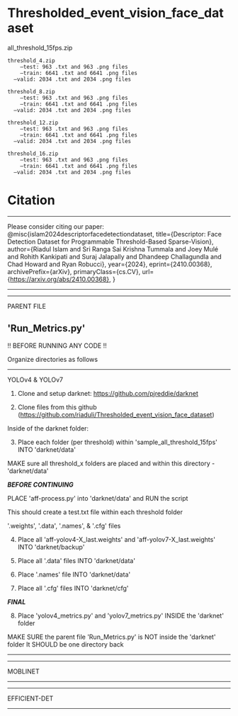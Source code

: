# Thresholded_event_vision_face_dataset
all_threshold_15fps.zip

    threshold_4.zip
    	–test: 963 .txt and 963 .png files
    	–train: 6641 .txt and 6641 .png files
      –valid: 2034 .txt and 2034 .png files
    
    threshold_8.zip
    	–test: 963 .txt and 963 .png files
    	–train: 6641 .txt and 6641 .png files
      –valid: 2034 .txt and 2034 .png files
    
    threshold_12.zip
    	–test: 963 .txt and 963 .png files
    	–train: 6641 .txt and 6641 .png files
      –valid: 2034 .txt and 2034 .png files
    
    threshold_16.zip
    	–test: 963 .txt and 963 .png files
    	–train: 6641 .txt and 6641 .png files
      –valid: 2034 .txt and 2034 .png files

# Citation
------------------------------------------------------------------

Please consider citing our paper:
@misc{islam2024descriptorfacedetectiondataset,
      title={Descriptor: Face Detection Dataset for Programmable Threshold-Based Sparse-Vision}, 
      author={Riadul Islam and Sri Ranga Sai Krishna Tummala and Joey Mulé and Rohith Kankipati and Suraj Jalapally and Dhandeep Challagundla and Chad Howard and Ryan Robucci},
      year={2024},
      eprint={2410.00368},
      archivePrefix={arXiv},
      primaryClass={cs.CV},
      url={https://arxiv.org/abs/2410.00368}, 
}


------------------------------------------------------------------

------------------------------------------------------------------
PARENT FILE

'Run_Metrics.py'
------------------------------------------------------------------

!! BEFORE RUNNING ANY CODE !!

Organize directories as follows

------------------------------------------------------------------
YOLOv4 & YOLOv7

1. Clone and setup darknet: https://github.com/pjreddie/darknet

2. Clone files from this github (https://github.com/riaduli/Thresholded_event_vision_face_dataset)

Inside of the darknet folder:

3. Place each folder (per threshold) within 'sample_all_threshold_15fps' INTO 'darknet/data'

MAKE sure all threshold_x folders are placed and within this directory - 'darknet/data'

***BEFORE CONTINUING***

PLACE 'aff-process.py' into 'darknet/data' and RUN the script

This should create a test.txt file within each threshold folder

'.weights', '.data', '.names', & '.cfg' files

4. Place all 'aff-yolov4-X_last.weights' and 'aff-yolov7-X_last.weights' INTO 'darknet/backup'

5. Place all '.data' files INTO 'darknet/data'

6. Place '.names' file INTO 'darknet/data'

7. Place all '.cfg' files INTO 'darknet/cfg'

***FINAL***

8. Place 'yolov4_metrics.py' and 'yolov7_metrics.py' INSIDE the 'darknet' folder

MAKE SURE the parent file 'Run_Metrics.py' is NOT inside the 'darknet' folder
It SHOULD be one directory back

------------------------------------------------------------------


------------------------------------------------------------------
MOBLINET

------------------------------------------------------------------


------------------------------------------------------------------
EFFICIENT-DET

------------------------------------------------------------------

